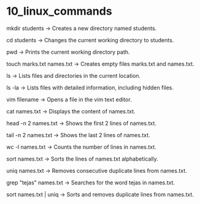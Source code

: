 # 10_linux_commands

mkdir students → Creates a new directory named students.

cd students → Changes the current working directory to students.

pwd → Prints the current working directory path.

touch marks.txt names.txt → Creates empty files marks.txt and names.txt.

ls → Lists files and directories in the current location.

ls -la → Lists files with detailed information, including hidden files.

vim filename → Opens a file in the vim text editor.

cat names.txt → Displays the content of names.txt.

head -n 2 names.txt → Shows the first 2 lines of names.txt.

tail -n 2 names.txt → Shows the last 2 lines of names.txt.

wc -l names.txt → Counts the number of lines in names.txt.

sort names.txt → Sorts the lines of names.txt alphabetically.

uniq names.txt → Removes consecutive duplicate lines from names.txt.

grep "tejas" names.txt → Searches for the word tejas in names.txt.

sort names.txt | uniq → Sorts and removes duplicate lines from names.txt.
